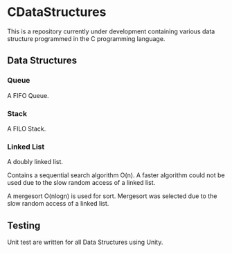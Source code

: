 # CDataStructures
This is a repository currently under development containing various data structure programmed in the C programming language.

## Data Structures
### Queue
A FIFO Queue.

### Stack
A FILO Stack.

### Linked List
A doubly linked list.

Contains a sequential search algorithm O(n).  A faster algorithm could not be used due to the slow random access of a linked list.
 
A mergesort O(nlogn) is used for sort.  Mergesort was selected due to the slow random access of a linked list.

## Testing
Unit test are written for all Data Structures using Unity.
